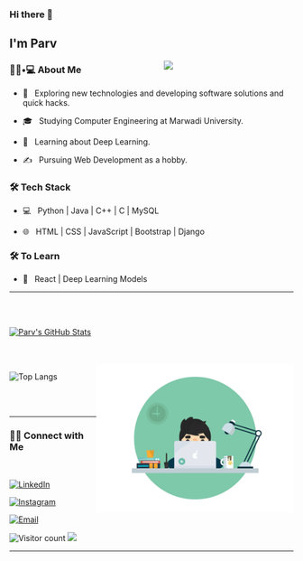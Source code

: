 ### Hi there 👋<h2> I'm Parv</h2>

<img align='right' src="https://media.giphy.com/media/M9gbBd9nbDrOTu1Mqx/giphy.gif" width="230">

<h3> 👨🏻•💻 About Me </h3>



- 🤔 &nbsp; Exploring new technologies and developing software solutions and quick hacks.

- 🎓 &nbsp; Studying Computer Engineering  at Marwadi University.

- 🌱 &nbsp; Learning about Deep Learning.

- ✍️ &nbsp; Pursuing Web Development as a hobby.



<h3>🛠 Tech Stack</h3>



- 💻 &nbsp; Python | Java | C++ | C | MySQL

- 🌐 &nbsp; HTML | CSS | JavaScript | Bootstrap | Django

<!--

- 🛢 &nbsp; MySQL | MongoDB

- 🔧 &nbsp; Git | Markdown 

- 🖥 &nbsp; Canva| Photoshop 

-->



<h3>🛠 To Learn</h3>

- 🔧 &nbsp; React | Deep Learning Models

<hr>



<br/><br/>

[![Parv's GitHub Stats](https://github-readme-stats.vercel.app/api?username=parvpareek&show_icons=true)](https://github.com/shivam0110)

<br/>

<br/>

<img src="https://github.com/nirala69/nirala69/blob/master/70804f7e25b11f29db904f2fa7b4cd9d.gif" width="350" align='right'>

![Top Langs](https://github-readme-stats.vercel.app/api/top-langs/?username=parvpareek&show_icons=true)

<br><br>



<hr>



<h3> 🤝🏻 Connect with Me </h3>

<br>



<p align="center">

<a href="https://www.linkedin.com/in/parvpareek/"><img alt="LinkedIn" src="https://img.shields.io/badge/LinkedIn-Parv%20Pareek-blue?style=flat-square&logo=linkedin"></a>

<a href="https://www.instagram.com/i__disbalance/"><img alt="Instagram" src="https://img.shields.io/badge/Instagram-pervpareek-black?style=flat-square&logo=instagram"></a>

<a href="mailto:shivammalpani111@gmail.com"><img alt="Email" src="https://img.shields.io/badge/Email-pervpareek@gmail.com-blue?style=flat-square&logo=gmail"></a>

</p>





![Visitor count](https://visitor-badge.laobi.icu/badge?page_id=parvpareek.parvpareek)   <img src="https://media.giphy.com/media/dxn6fRlTIShoeBr69N/giphy.gif" width="30">

<hr>
<!--
**parvpareek/parvpareek** is a ✨ _special_ ✨ repository because its `README.md` (this file) appears on your GitHub profile.

Here are some ideas to get you started:

- 🔭 I’m currently working on ...
- 🌱 I’m currently learning ...
- 👯 I’m looking to collaborate on ...
- 🤔 I’m looking for help with ...
- 💬 Ask me about ...
- 📫 How to reach me: ...
- 😄 Pronouns: ...
- ⚡ Fun fact: ...
-->
